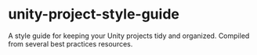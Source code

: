 # unity-project-style-guide
A style guide for keeping your Unity projects tidy and organized. Compiled from several best practices resources.
